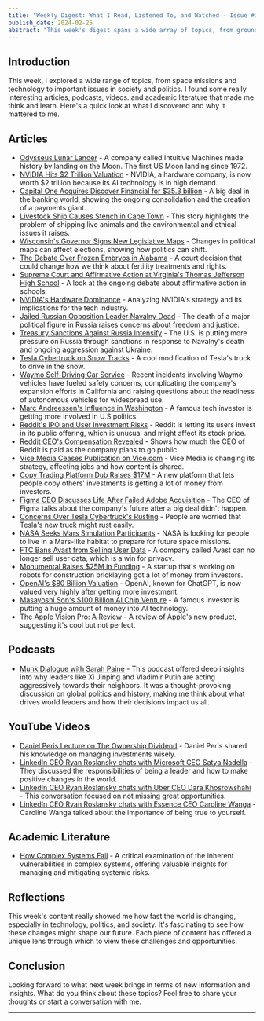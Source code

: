 ```yaml
---
title: "Weekly Digest: What I Read, Listened To, and Watched - Issue #1, February 25, 2024"
publish_date: 2024-02-25
abstract: "This week's digest spans a wide array of topics, from groundbreaking space exploration and AI advancements to significant societal discussions. Here's a roundup of thought-provoking content that offers insights into the future of technology, society, and beyond."
---
```



## Introduction
This week, I explored a wide range of topics, from space missions and technology to important issues in society and politics. I found some really interesting articles, podcasts, videos. and academic literature that made me think and learn. Here's a quick look at what I discovered and why it mattered to me.

## Articles
- [Odysseus Lunar Lander](https://www.theverge.com/2024/2/22/24080498/odysseus-lunar-lander-nasa-moon-intuitive-machines) - A company called Intuitive Machines made history by landing on the Moon. The first US Moon landing since 1972.
- [NVIDIA Hits $2 Trillion Valuation](https://www.reuters.com/technology/nvidia-hits-2-trillion-valuation-ai-frenzy-grips-wall-street-2024-02-23/) - NVIDIA, a hardware company, is now worth $2 trillion because its AI technology is in high demand.
- [Capital One Acquires Discover Financial for $35.3 billion](https://www.reuters.com/markets/deals/capital-one-considers-acquisition-discover-financial-bloomberg-says-2024-02-19/) - A big deal in the banking world, showing the ongoing consolidation and the creation of a payments giant.
- [Livestock Ship Causes Stench in Cape Town](https://apnews.com/article/south-africa-cape-town-ship-smell-cattle-f72c017b48d330372fb22f50d341f8fa) - This story highlights the problem of shipping live animals and the environmental and ethical issues it raises.
- [Wisconsin's Governor Signs New Legislative Maps](https://www.politico.com/news/2024/02/19/wisconsin-democratic-governor-signs-state-legislative-maps-00142096) - Changes in political maps can affect elections, showing how politics can shift.
- [The Debate Over Frozen Embryos in Alabama](https://www.cbsnews.com/news/alabama-frozen-embryos-children-experts-ivf-fertility/) - A court decision that could change how we think about fertility treatments and rights.
- [Supreme Court and Affirmative Action at Virginia's Thomas Jefferson High School](https://www.cbsnews.com/news/supreme-court-affirmative-action-virginia-thomas-jefferson-high-school/) - A look at the ongoing debate about affirmative action in schools.
- [NVIDIA's Hardware Dominance](https://www.wired.com/story/nvidia-hardware-is-eating-the-world-jensen-huang/) - Analyzing NVIDIA's strategy and its implications for the tech industry.
- [Jailed Russian Opposition Leader Navalny Dead](https://www.reuters.com/world/europe/jailed-russian-opposition-leader-navalny-dead-prison-service-2024-02-16/) - The death of a major political figure in Russia raises concerns about freedom and justice.
- [Treasury Sanctions Against Russia Intensify](https://home.treasury.gov/news/press-releases/jy2117) - The U.S. is putting more pressure on Russia through sanctions in response to Navalny's death and ongoing aggression against Ukraine.
- [Tesla Cybertruck on Snow Tracks](https://theawesomer.com/driving-a-tesla-cybertruck-with-snow-tracks/731648/) - A cool modification of Tesla's truck to drive in the snow.
- [Waymo Self-Driving Car Service](https://www.washingtonpost.com/technology/2024/02/23/waymo-self-driving-car-expansion/) - Recent incidents involving Waymo vehicles have fueled safety concerns, complicating the company's expansion efforts in California and raising questions about the readiness of autonomous vehicles for widespread use.
- [Marc Andreessen's Influence in Washington](https://puck.news/marc-andreessen-eats-washington/) -  A famous tech investor is getting more involved in U.S politics.
- [Reddit's IPO and User Investment Risks](https://www.cnbc.com/2024/02/22/reddit-will-let-users-buy-its-ipo-but-warns-that-they-could-make-the-stock-riskier.html) - Reddit is letting its users invest in its public offering, which is unusual and might affect its stock price.
- [Reddit CEO's Compensation Revealed](https://www.thedailybeast.com/reddit-files-to-go-public-reveals-that-it-paid-ceo-dollar193-million-last-year) - Shows how much the CEO of Reddit is paid as the company plans to go public.
- [Vice Media Ceases Publication on Vice.com](https://www.wsj.com/business/media/vice-media-to-stop-publishing-on-vice-com-plans-to-cut-hundreds-of-jobs-1121c8d1) - Vice Media is changing its strategy, affecting jobs and how content is shared.
- [Copy Trading Platform Dub Raises $17M](https://www.prnewswire.com/news-releases/first-ever-copy-trading-platform-dub-raises-17m-seed-round-from-a-list-vcs-and-individual-investors-302067967.html) - A new platform that lets people copy others' investments is getting a lot of money from investors.
- [Figma CEO Discusses Life After Failed Adobe Acquisition](https://www.theverge.com/2024/2/16/24075126/figma-ceo-dylan-field-interview-after-adobe) - The CEO of Figma talks about the company's future after a big deal didn't happen.
- [Concerns Over Tesla Cybertruck's Rusting](https://www.wired.com/story/this-is-why-teslas-stainless-steel-cybertrucks-may-be-rusting/) - People are worried that Tesla's new truck might rust easily.
- [NASA Seeks Mars Simulation Participants](https://www.businessinsider.com/nasa-seeking-applicants-mars-simulation-habitat-live-year-2024-2) - NASA is looking for people to live in a Mars-like habitat to prepare for future space missions.
- [FTC Bans Avast from Selling User Data](https://www.ftc.gov/news-events/news/press-releases/2024/02/ftc-order-will-ban-avast-selling-browsing-data-advertising-purposes-require-it-pay-165-million-over) - A company called Avast can no longer sell user data, which is a win for privacy.
- [Monumental Raises $25M in Funding](https://www.finsmes.com/2024/02/monumental-raises-25m-in-funding.html) - A startup that's working on robots for construction bricklaying got a lot of money from investors.
- [OpenAI's $80 Billion Valuation](https://www.nytimes.com/2024/02/16/technology/openai-artificial-intelligence-deal-valuation.html) - OpenAI, known for ChatGPT, is now valued very highly after getting more investment.
- [Masayoshi Son's $100 Billion AI Chip Venture](https://www.bloomberg.com/news/articles/2024-02-16/masayoshi-son-seeks-to-build-a-100-billion-ai-chip-venture) - A famous investor is putting a huge amount of money into AI technology.
- [The Apple Vision Pro: A Review](https://www.wheresyoured.at/the-apple-vision-pro-a-review/) - A review of Apple's new product, suggesting it's cool but not perfect.

## Podcasts
- [Munk Dialogue with Sarah Paine](https://munkdebates.com/podcasts/munk-dialogue-with-sarah-paine/) - This podcast offered deep insights into why leaders like Xi Jinping and Vladimir Putin are acting aggressively towards their neighbors. It was a thought-provoking discussion on global politics and history, making me think about what drives world leaders and how their decisions impact us all.


## YouTube Videos
- [Daniel Peris Lecture on The Ownership Dividend](https://www.youtube.com/watch?v=fYscBmFim1A) - Daniel Peris shared his knowledge on managing investments wisely. 
- [LinkedIn CEO Ryan Roslansky chats with Microsoft CEO Satya Nadella](https://youtu.be/bVp42thNmYQ?feature=shared) - They discussed the responsibilities of being a leader and how to make positive changes in the world.
- [LinkedIn CEO Ryan Roslansky chats with Uber CEO Dara Khosrowshahi](https://youtu.be/Xja4qvSLf5M?feature=shared) -  This conversation focused on not missing great opportunities. 
- [LinkedIn CEO Ryan Roslansky chats with Essence CEO Caroline Wanga](https://youtu.be/iQQoDmtVi38?feature=shared) - Caroline Wanga talked about the importance of being true to yourself.


## Academic Literature
- [How Complex Systems Fail](https://www.researchgate.net/publication/228797158_How_complex_systems_fail) - A critical examination of the inherent vulnerabilities in complex systems, offering valuable insights for managing and mitigating systemic risks.


## Reflections
This week's content really showed me how fast the world is changing, especially in technology, politics, and society. It's fascinating to see how these changes might shape our future. Each piece of content has offered a unique lens through which to view these challenges and opportunities.

## Conclusion
Looking forward to what next week brings in terms of new information and insights. What do you think about these topics? Feel free to share your thoughts or start a conversation with [me.](https://twitter.com/aovabo)

---











